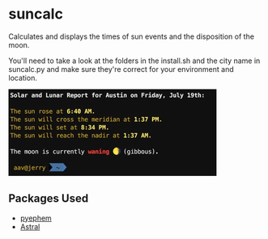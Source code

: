 # suncalc

Calculates and displays the times of sun events and the disposition of the moon.

You'll need to take a look at the folders in the install.sh and the city name in suncalc.py and make sure they're correct for your environment and location.

![Screenshot](./screen.png)

## Packages Used

- [pyephem](https://astral.readthedocs.io/en/latest/)
- [Astral](https://astral.readthedocs.io/en/latest/)

